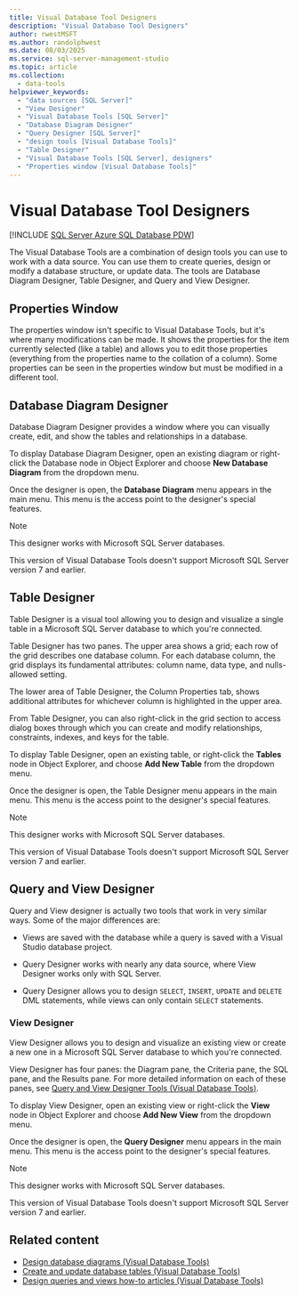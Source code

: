```yaml
---
title: Visual Database Tool Designers
description: "Visual Database Tool Designers"
author: rwestMSFT
ms.author: randolphwest
ms.date: 08/03/2025
ms.service: sql-server-management-studio
ms.topic: article
ms.collection:
  - data-tools
helpviewer_keywords:
  - "data sources [SQL Server]"
  - "View Designer"
  - "Visual Database Tools [SQL Server]"
  - "Database Diagram Designer"
  - "Query Designer [SQL Server]"
  - "design tools [Visual Database Tools]"
  - "Table Designer"
  - "Visual Database Tools [SQL Server], designers"
  - "Properties window [Visual Database Tools]"
---
```

# Visual Database Tool Designers

[!INCLUDE [SQL Server Azure SQL Database PDW](../includes/applies-to-version/sql-asdb-asdbmi-pdw.md)]

The Visual Database Tools are a combination of design tools you can use to work with a data source. You can use them to create queries, design or modify a database structure, or update data. The tools are Database Diagram Designer, Table Designer, and Query and View Designer.

## Properties Window

The properties window isn't specific to Visual Database Tools, but it's where many modifications can be made. It shows the properties for the item currently selected (like a table) and allows you to edit those properties (everything from the properties name to the collation of a column). Some properties can be seen in the properties window but must be modified in a different tool.

## Database Diagram Designer

Database Diagram Designer provides a window where you can visually create, edit, and show the tables and relationships in a database.

To display Database Diagram Designer, open an existing diagram or right-click the Database node in Object Explorer and choose **New Database Diagram** from the dropdown menu.

Once the designer is open, the **Database Diagram** menu appears in the main menu. This menu is the access point to the designer's special features.

> [!NOTE]  
> This designer works with Microsoft SQL Server databases.
>
> This version of Visual Database Tools doesn't support Microsoft SQL Server version 7 and earlier.

## Table Designer

Table Designer is a visual tool allowing you to design and visualize a single table in a Microsoft SQL Server database to which you're connected.

Table Designer has two panes. The upper area shows a grid; each row of the grid describes one database column. For each database column, the grid displays its fundamental attributes: column name, data type, and nulls-allowed setting.

The lower area of Table Designer, the Column Properties tab, shows additional attributes for whichever column is highlighted in the upper area.

From Table Designer, you can also right-click in the grid section to access dialog boxes through which you can create and modify relationships, constraints, indexes, and keys for the table.

To display Table Designer, open an existing table, or right-click the **Tables** node in Object Explorer, and choose **Add New Table** from the dropdown menu.

Once the designer is open, the Table Designer menu appears in the main menu. This menu is the access point to the designer's special features.

> [!NOTE]  
> This designer works with Microsoft SQL Server databases.
>
> This version of Visual Database Tools doesn't support Microsoft SQL Server version 7 and earlier.

## Query and View Designer

Query and View designer is actually two tools that work in very similar ways. Some of the major differences are:

- Views are saved with the database while a query is saved with a Visual Studio database project.

- Query Designer works with nearly any data source, where View Designer works only with SQL Server.

- Query Designer allows you to design `SELECT`, `INSERT`, `UPDATE` and `DELETE` DML statements, while views can only contain `SELECT` statements.

### View Designer

View Designer allows you to design and visualize an existing view or create a new one in a Microsoft SQL Server database to which you're connected.

View Designer has four panes: the Diagram pane, the Criteria pane, the SQL pane, and the Results pane. For more detailed information on each of these panes, see [Query and View Designer Tools (Visual Database Tools)](query-and-view-designer-tools-visual-database-tools.md).

To display View Designer, open an existing view or right-click the **View** node in Object Explorer and choose **Add New View** from the dropdown menu.

Once the designer is open, the **Query Designer** menu appears in the main menu. This menu is the access point to the designer's special features.

> [!NOTE]  
> This designer works with Microsoft SQL Server databases.
>
> This version of Visual Database Tools doesn't support Microsoft SQL Server version 7 and earlier.

## Related content

- [Design database diagrams (Visual Database Tools)](design-database-diagrams-visual-database-tools.md)
- [Create and update database tables (Visual Database Tools)](design-tables-visual-database-tools.md)
- [Design queries and views how-to articles (Visual Database Tools)](design-queries-and-views-how-to-topics-visual-database-tools.md)
